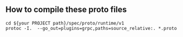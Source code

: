 
## How to compile these proto files
```shell
cd ${your PROJECT path}/spec/proto/runtime/v1
protoc -I.  --go_out=plugins=grpc,paths=source_relative:. *.proto
```
